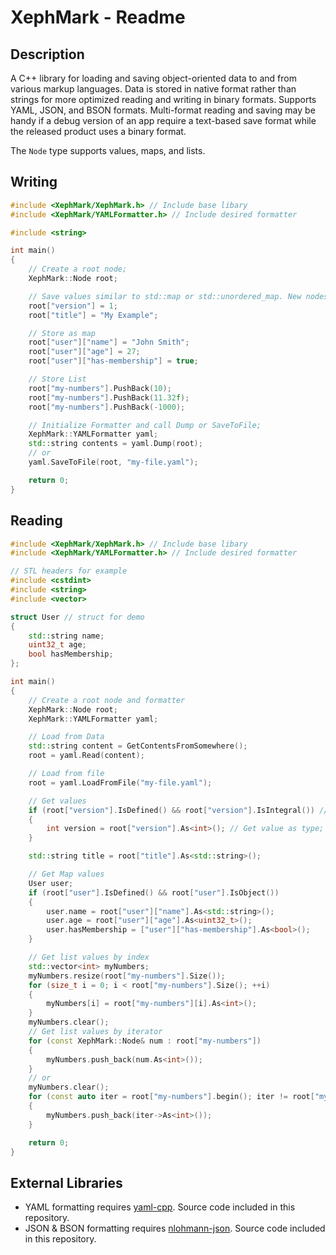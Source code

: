 # XephMark - Readme

## Description

A C++ library for loading and saving object-oriented data to and from various markup languages. Data is stored in native format rather than strings for more optimized reading and writing in binary formats. Supports YAML, JSON, and BSON formats. Multi-format reading and saving may be handy if a debug version of an app require a text-based save format while the released product uses a binary format.

The `Node` type supports values, maps, and lists.

## Writing

```cpp
#include <XephMark/XephMark.h> // Include base libary
#include <XephMark/YAMLFormatter.h> // Include desired formatter

#include <string>

int main()
{
    // Create a root node;
    XephMark::Node root;

    // Save values similar to std::map or std::unordered_map. New nodes will automatically be added and types will be deduced.
    root["version"] = 1;
    root["title"] = "My Example";

    // Store as map
    root["user"]["name"] = "John Smith";
    root["user"]["age"] = 27;
    root["user"]["has-membership"] = true;

    // Store List
    root["my-numbers"].PushBack(10);
    root["my-numbers"].PushBack(11.32f);
    root["my-numbers"].PushBack(-1000);

    // Initialize Formatter and call Dump or SaveToFile;
    XephMark::YAMLFormatter yaml;
    std::string contents = yaml.Dump(root);
    // or
    yaml.SaveToFile(root, "my-file.yaml");

    return 0;
}
```

## Reading

```cpp
#include <XephMark/XephMark.h> // Include base libary
#include <XephMark/YAMLFormatter.h> // Include desired formatter

// STL headers for example
#include <cstdint>
#include <string>
#include <vector>

struct User // struct for demo
{
    std::string name;
    uint32_t age;
    bool hasMembership;
};

int main()
{
    // Create a root node and formatter
    XephMark::Node root;
    XephMark::YAMLFormatter yaml;

    // Load from Data
    std::string content = GetContentsFromSomewhere();
    root = yaml.Read(content);

    // Load from file
    root = yaml.LoadFromFile("my-file.yaml");

    // Get values
    if (root["version"].IsDefined() && root["version"].IsIntegral()) // Check if a node exists and/or has required properties
    {
        int version = root["version"].As<int>(); // Get value as type;
    }

    std::string title = root["title"].As<std::string>();

    // Get Map values
    User user;
    if (root["user"].IsDefined() && root["user"].IsObject())
    {
        user.name = root["user"]["name"].As<std::string>();
        user.age = root["user"]["age"].As<uint32_t>();
        user.hasMembership = ["user"]["has-membership"].As<bool>();
    }

    // Get list values by index
    std::vector<int> myNumbers;
    myNumbers.resize(root["my-numbers"].Size());
    for (size_t i = 0; i < root["my-numbers"].Size(); ++i)
    {
        myNumbers[i] = root["my-numbers"][i].As<int>();
    }
    myNumbers.clear();
    // Get list values by iterator
    for (const XephMark::Node& num : root["my-numbers"])
    {
        myNumbers.push_back(num.As<int>());
    }
    // or
    myNumbers.clear();
    for (const auto iter = root["my-numbers"].begin(); iter != root["my-numbers"].end(); ++iter)
    {
        myNumbers.push_back(iter->As<int>());
    }

    return 0;
}
```
## External Libraries

 - YAML formatting requires [yaml-cpp](https://github.com/jbeder/yaml-cpp). Source code included in this repository.
 - JSON & BSON formatting requires [nlohmann-json](https://github.com/nlohmann/json). Source code included in this repository.
